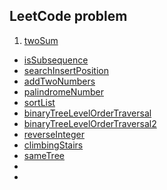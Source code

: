 ## LeetCode problem
1. [twoSum](https://leetcode.com/problems/two-sum/description/)
* [isSubsequence](https://leetcode.com/problems/is-subsequence/description/)
* [searchInsertPosition](https://leetcode.com/problems/search-insert-position/description/)
* [addTwoNumbers](https://leetcode.com/problems/add-two-numbers/description/)
* [palindromeNumber](https://leetcode.com/problems/palindrome-number/description/)
* [sortList](https://leetcode.com/problems/sort-list/description/)
* [binaryTreeLevelOrderTraversal](https://leetcode.com/problems/binary-tree-level-order-traversal/description/)
* [binaryTreeLevelOrderTraversal2](https://leetcode.com/problems/binary-tree-level-order-traversal-ii/description/)
* [reverseInteger](https://leetcode.com/problems/reverse-integer/description/)
* [climbingStairs](https://leetcode.com/problems/climbing-stairs/description/)
* [sameTree](https://leetcode.com/problems/same-tree/description/)
* []()
* []()
